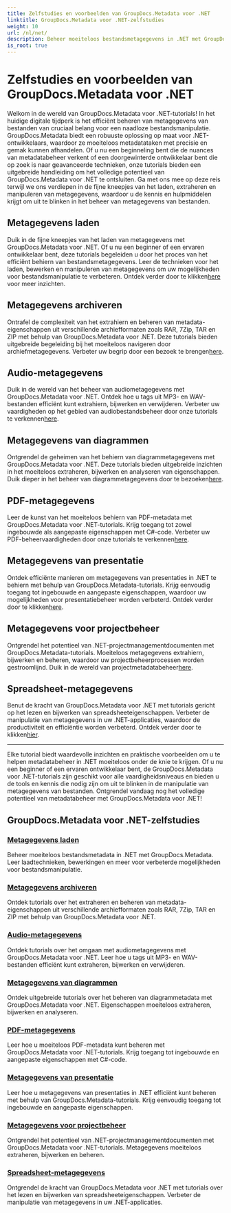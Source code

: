 ```yaml
---
title: Zelfstudies en voorbeelden van GroupDocs.Metadata voor .NET
linktitle: GroupDocs.Metadata voor .NET-zelfstudies
weight: 10
url: /nl/net/
description: Beheer moeiteloos bestandsmetagegevens in .NET met GroupDocs.Metadata. Leer laadtechnieken, bewerkingen en meer voor verbeterde mogelijkheden voor bestandsmanipulatie.
is_root: true
---
```


# Zelfstudies en voorbeelden van GroupDocs.Metadata voor .NET

Welkom in de wereld van GroupDocs.Metadata voor .NET-tutorials! In het huidige digitale tijdperk is het efficiënt beheren van metagegevens van bestanden van cruciaal belang voor een naadloze bestandsmanipulatie. GroupDocs.Metadata biedt een robuuste oplossing op maat voor .NET-ontwikkelaars, waardoor ze moeiteloos metadatataken met precisie en gemak kunnen afhandelen. Of u nu een beginneling bent die de nuances van metadatabeheer verkent of een doorgewinterde ontwikkelaar bent die op zoek is naar geavanceerde technieken, onze tutorials bieden een uitgebreide handleiding om het volledige potentieel van GroupDocs.Metadata voor .NET te ontsluiten. Ga met ons mee op deze reis terwijl we ons verdiepen in de fijne kneepjes van het laden, extraheren en manipuleren van metagegevens, waardoor u de kennis en hulpmiddelen krijgt om uit te blinken in het beheer van metagegevens van bestanden.

## Metagegevens laden  
Duik in de fijne kneepjes van het laden van metagegevens met GroupDocs.Metadata voor .NET. Of u nu een beginner of een ervaren ontwikkelaar bent, deze tutorials begeleiden u door het proces van het efficiënt behiern van bestandsmetagegevens. Leer de technieken voor het laden, bewerken en manipuleren van metagegevens om uw mogelijkheden voor bestandsmanipulatie te verbeteren. Ontdek verder door te klikken[here](./metadata-loading/) voor meer inzichten.

## Metagegevens archiveren  
 Ontrafel de complexiteit van het extrahiern en beheren van metadata-eigenschappen uit verschillende archiefformaten zoals RAR, 7Zip, TAR en ZIP met behulp van GroupDocs.Metadata voor .NET. Deze tutorials bieden uitgebreide begeleiding bij het moeiteloos navigeren door archiefmetagegevens. Verbeter uw begrip door een bezoek te brengen[here](./archive-metadata/).

## Audio-metagegevens  
 Duik in de wereld van het beheer van audiometagegevens met GroupDocs.Metadata voor .NET. Ontdek hoe u tags uit MP3- en WAV-bestanden efficiënt kunt extrahiern, bijwerken en verwijderen. Verbeter uw vaardigheden op het gebied van audiobestandsbeheer door onze tutorials te verkennen[here](./audio-metadata/).

## Metagegevens van diagrammen  
Ontgrendel de geheimen van het behiern van diagrammetagegevens met GroupDocs.Metadata voor .NET. Deze tutorials bieden uitgebreide inzichten in het moeiteloos extraheren, bijwerken en analyseren van eigenschappen. Duik dieper in het beheer van diagrammetagegevens door te bezoeken[here](./diagram-metadata/).

## PDF-metagegevens  
 Leer de kunst van het moeiteloos behiern van PDF-metadata met GroupDocs.Metadata voor .NET-tutorials. Krijg toegang tot zowel ingebouwde als aangepaste eigenschappen met C#-code. Verbeter uw PDF-beheervaardigheden door onze tutorials te verkennen[here](./pdf-metadata/).

## Metagegevens van presentatie  
 Ontdek efficiënte manieren om metagegevens van presentaties in .NET te behiern met behulp van GroupDocs.Metadata-tutorials. Krijg eenvoudig toegang tot ingebouwde en aangepaste eigenschappen, waardoor uw mogelijkheden voor presentatiebeheer worden verbeterd. Ontdek verder door te klikken[here](./presentation-metadata/).

## Metagegevens voor projectbeheer  
 Ontgrendel het potentieel van .NET-projectmanagementdocumenten met GroupDocs.Metadata-tutorials. Moeiteloos metagegevens extrahiern, bijwerken en beheren, waardoor uw projectbeheerprocessen worden gestroomlijnd. Duik in de wereld van projectmetadatabeheer[here](./project-management-metadata/).

## Spreadsheet-metagegevens  
Benut de kracht van GroupDocs.Metadata voor .NET met tutorials gericht op het lezen en bijwerken van spreadsheeteigenschappen. Verbeter de manipulatie van metagegevens in uw .NET-applicaties, waardoor de productiviteit en efficiëntie worden verbeterd. Ontdek verder door te klikken[hier](./spreadsheet-metadata/).

----
Elke tutorial biedt waardevolle inzichten en praktische voorbeelden om u te helpen metadatabeheer in .NET moeiteloos onder de knie te krijgen. Of u nu een beginner of een ervaren ontwikkelaar bent, de GroupDocs.Metadata voor .NET-tutorials zijn geschikt voor alle vaardigheidsniveaus en bieden u de tools en kennis die nodig zijn om uit te blinken in de manipulatie van metagegevens van bestanden. Ontgrendel vandaag nog het volledige potentieel van metadatabeheer met GroupDocs.Metadata voor .NET! 

## GroupDocs.Metadata voor .NET-zelfstudies
### [Metagegevens laden](./metadata-loading/)
Beheer moeiteloos bestandsmetadata in .NET met GroupDocs.Metadata. Leer laadtechnieken, bewerkingen en meer voor verbeterde mogelijkheden voor bestandsmanipulatie.
### [Metagegevens archiveren](./archive-metadata/)
Ontdek tutorials over het extraheren en beheren van metadata-eigenschappen uit verschillende archiefformaten zoals RAR, 7Zip, TAR en ZIP met behulp van GroupDocs.Metadata voor .NET.
### [Audio-metagegevens](./audio-metadata/)
Ontdek tutorials over het omgaan met audiometagegevens met GroupDocs.Metadata voor .NET. Leer hoe u tags uit MP3- en WAV-bestanden efficiënt kunt extraheren, bijwerken en verwijderen.
### [Metagegevens van diagrammen](./diagram-metadata/)
Ontdek uitgebreide tutorials over het beheren van diagrammetadata met GroupDocs.Metadata voor .NET. Eigenschappen moeiteloos extraheren, bijwerken en analyseren.
### [PDF-metagegevens](./pdf-metadata/)
Leer hoe u moeiteloos PDF-metadata kunt beheren met GroupDocs.Metadata voor .NET-tutorials. Krijg toegang tot ingebouwde en aangepaste eigenschappen met C#-code.
### [Metagegevens van presentatie](./presentation-metadata/)
Leer hoe u metagegevens van presentaties in .NET efficiënt kunt beheren met behulp van GroupDocs.Metadata-tutorials. Krijg eenvoudig toegang tot ingebouwde en aangepaste eigenschappen.
### [Metagegevens voor projectbeheer](./project-management-metadata/)
Ontgrendel het potentieel van .NET-projectmanagementdocumenten met GroupDocs.Metadata voor .NET-tutorials. Metagegevens moeiteloos extraheren, bijwerken en beheren.
### [Spreadsheet-metagegevens](./spreadsheet-metadata/)
Ontgrendel de kracht van GroupDocs.Metadata voor .NET met tutorials over het lezen en bijwerken van spreadsheeteigenschappen. Verbeter de manipulatie van metagegevens in uw .NET-applicaties.